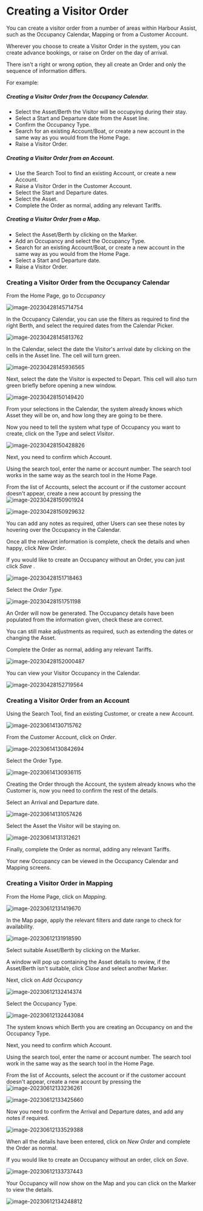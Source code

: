 # Creating a Visitor Order

You can create a visitor order from a number of areas within Harbour Assist, such as the Occupancy Calendar, Mapping or from a Customer Account.

Wherever you choose to create a Visitor Order in the system, you can create advance bookings, or raise on Order on the day of arrival.

There isn't a right or wrong option, they all create an Order and only the sequence of information differs.

For example:

##### Creating a Visitor Order from the Occupancy Calendar.

- Select the Asset/Berth the Visitor will be occupying during their stay.
- Select a Start and Departure date from the Asset line.
- Confirm the Occupancy Type.
- Search for an existing Account/Boat, or create a new account in the same way as you would from the Home Page.
- Raise a Visitor Order.

##### Creating a Visitor Order from an Account.

- Use the Search Tool to find an existing Account, or create a new Account.
- Raise a Visitor Order in the Customer Account.
- Select the Start and Departure dates.
- Select the Asset.
- Complete the Order as normal, adding any relevant Tariffs.

##### Creating a Visitor Order from a Map.

- Select the Asset/Berth by clicking on the Marker.
- Add an Occupancy and select the Occupancy Type.
- Search for an existing Account/Boat, or create a new account in the same way as you would from the Home Page.
- Select a Start and Departure date.
- Raise a Visitor Order.

### Creating a Visitor Order from the Occupancy Calendar

From the Home Page, go to *Occupancy*

![image-20230428145714754](image-20230428145714754.png)

In the Occupancy Calendar, you can use the filters as required to find the right Berth, and select the required dates from the Calendar Picker.

![image-20230428145813762](image-20230428145813762.png)

In the Calendar, select the date the Visitor's arrival date by clicking on the cells in the Asset line. The cell will turn green.

![image-20230428145936565](image-20230428145936565.png)

Next, select the date the Visitor is expected to Depart. This cell will also turn green briefly before opening a new window.

![image-20230428150149420](image-20230428150149420.png)

From your selections in the Calendar, the system already knows which Asset they will be on, and how long they are going to be there.

Now you need to tell the system what type of Occupancy you want to create, click on the Type and select *Visitor*.

![image-20230428150428826](image-20230428150428826.png)

Next, you need to confirm which Account. 

Using the search tool, enter the name or account number. The search tool works in the same way as the search tool in the Home Page.

From the list of Accounts, select the account or if the customer account doesn't appear, create a new account by pressing the ![image-20230428150901924](image-20230428150901924.png)

![image-20230428150929632](image-20230428150929632.png)

You can add any notes as required, other Users can see these notes by hovering over the Occupancy in the Calendar.

Once all the relevant information is complete, check the details and when happy, click *New Order*.

If you would like to create an Occupancy without an Order, you can just click *Save* .

![image-20230428151718463](image-20230428151718463.png)

Select the *Order Type*.

![image-20230428151751198](image-20230428151751198.png)

An Order will now be generated. The Occupancy details have been populated from the information given, check these are correct.

You can still make adjustments as required, such as extending the dates or changing the Asset.

Complete the Order as normal, adding any relevant Tariffs.

![image-20230428152000487](image-20230428152000487.png)

You can view your Visitor Occupancy in the Calendar.

![image-20230428152719564](image-20230428152719564.png)

### Creating a Visitor Order from an Account

Using the Search Tool, find an existing Customer, or create a new Account.

![image-20230614130715762](image-20230614130715762.png)

From the Customer Account, click on *Order*.

![image-20230614130842694](image-20230614130842694.png)

Select the Order Type.

![image-20230614130936115](image-20230614130936115.png)

Creating the Order through the Account, the system already knows who the Customer is, now you need to confirm the rest of the details.

Select an Arrival and Departure date.

![image-20230614131057426](image-20230614131057426.png)

Select the Asset the Visitor will be staying on.

![image-20230614131312621](image-20230614131312621.png)

Finally, complete the Order as normal, adding any relevant Tariffs.

Your new Occupancy can be viewed in the Occupancy Calendar and Mapping screens.

### Creating a Visitor Order in Mapping

From the Home Page, click on *Mapping*.

![image-20230612131419670](image-20230612131419670.png)

In the Map page, apply the relevant filters and date range to check for availability. 

![image-20230612131918590](image-20230612131918590.png)

Select suitable Asset/Berth by clicking on the Marker.

A window will pop up containing the Asset details to review, if the Asset/Berth isn't suitable, click *Close* and select another Marker.

Next, click on *Add Occupancy*

![image-20230612132414374](image-20230612132414374.png)

Select the Occupancy Type.

![image-20230612132443084](image-20230612132443084.png)

The system knows which Berth you are creating an Occupancy on and the Occupancy Type. 

Next, you need to confirm which Account. 

Using the search tool, enter the name or account number. The search tool work in the same way as the search tool in the Home Page.

From the list of Accounts, select the account or if the customer account doesn't appear, create a new account by pressing the ![image-20230612133236261](image-20230612133236261.png)

![image-20230612133425660](image-20230612133425660.png)

Now you need to confirm the Arrival and Departure dates, and add any notes if required.

![image-20230612133529388](image-20230612133529388.png)

When all the details have been entered, click on *New Order* and complete the Order as normal.

If you would like to create an Occupancy without an order, click on *Save*.

![image-20230612133737443](image-20230612133737443.png)

Your Occupancy will now show on the Map and you can click on the Marker to view the details.

![image-20230612134248812](image-20230612134248812.png)